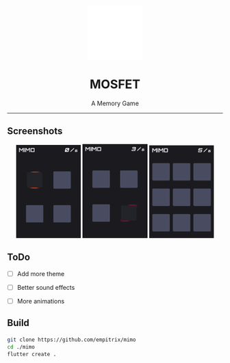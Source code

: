 <div align="center">
    <img src="./assets/icon/icon.png" width="128" height="128" style="display: block; margin: 0 auto; background-color: #0D1117"/>
    <h1>MOSFET</h1>
    <p>A Memory Game</p>
</div>

---

## Screenshots
<p align="center">
  <img src="./assets/screens/1.png" width="30%" />
  <img src="./assets/screens/2.png" width="30%" />
  <img src="./assets/screens/3.png" width="30%" />
</p>


## ToDo
- [ ] Add more theme
- [ ] Better sound effects
- [ ] More animations


## Build
```bash
git clone https://github.com/empitrix/mimo
cd ./mimo
flutter create .
```


